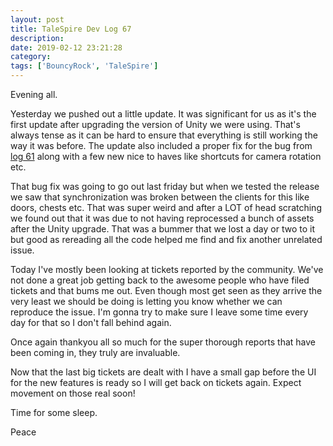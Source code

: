 ```yaml
---
layout: post
title: TaleSpire Dev Log 67
description:
date: 2019-02-12 23:21:28
category:
tags: ['BouncyRock', 'TaleSpire']
---
```


Evening all.

Yesterday we pushed out a little update. It was significant for us as it's the first update after upgrading the version of Unity we were using. That's always tense as it can be hard to ensure that everything is still working the way it was before. The update also included a proper fix for the bug from [log 61](http://techsnuffle.com/2019/01/29/talespire-dev-log-61) along with a few new nice to haves like shortcuts for camera rotation etc.

That bug fix was going to go out last friday but when we tested the release we saw that synchronization was broken between the clients for this like doors, chests etc. That was super weird and after a LOT of head scratching we found out that it was due to not having reprocessed a bunch of assets after the Unity upgrade. That was a bummer that we lost a day or two to it but good as rereading all the code helped me find and fix another unrelated issue.

Today I've mostly been looking at tickets reported by the community. We've not done a great job getting back to the awesome people who have filed tickets and that bums me out. Even though most get seen as they arrive the very least we should be doing is letting you know whether we can reproduce the issue. I'm gonna try to make sure I leave some time every day for that so I don't fall behind again.

Once again thankyou all so much for the super thorough reports that have been coming in, they truly are invaluable.

Now that the last big tickets are dealt with I have a small gap before the UI for the new features is ready so I will get back on tickets again. Expect movement on those real soon!

Time for some sleep.

Peace
